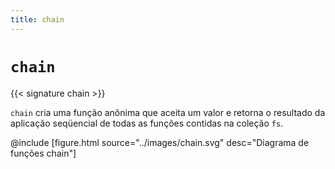```yaml
---
title: chain
---
```


# `chain`

{{< signature chain >}}

`chain` cria uma função anônima que aceita um valor e retorna o resultado da aplicação seqüencial de todas as funções contidas na coleção `fs`.

@include [figure.html source="../images/chain.svg" desc="Diagrama de funções chain"]
